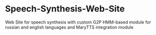 # Speech-Synthesis-Web-Site

Web Site for speech synthesis with custom G2P HMM-based module for russian and english languages and MaryTTS integration module
